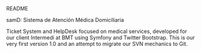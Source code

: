 README

samD: Sistema de Atención Médica Domiciliaria

Ticket System and HelpDesk focused on medical services, developed for our client Intermedi at BMT using Symfony and Twitter Bootstrap.
This is our very first version 1.0 and an attempt to migrate our SVN mechanics to Git.